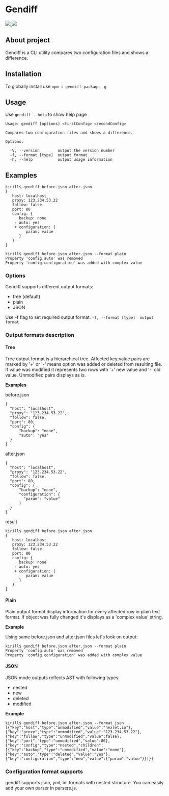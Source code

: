 # Gendiff
<a href="https://codeclimate.com/github/samsonovkirill/project-lvl2-s281/maintainability">
  <img src="https://api.codeclimate.com/v1/badges/f2e356fd4daf38dca2d6/maintainability" />
</a>
<a href="https://travis-ci.org/samsonovkirill/project-lvl2-s281">
  <img src="https://travis-ci.org/samsonovkirill/project-lvl2-s281.svg?branch=master" />
</a>

## About project
Gendiff is a CLI utility compares two configuration files and shows a difference.
## Installation
To globally install use `npm i gendiff-package -g`

## Usage
Use `gendiff --help` to show help page
```
Usage: gendiff [options] <firstConfig> <secondConfig>

Compares two configuration files and shows a difference.

Options:

  -V, --version        output the version number
  -f, --format [type]  output format
  -h, --help           output usage information
```

## Examples

```
kirill$ gendiff before.json after.json
{
   host: localhost
   proxy: 123.234.53.22
   follow: false
   port: 80
   config: {
      backup: none
    - auto: yes
    + configuration: {
         param: value
      }
   }
}
```

```
kirill$ gendiff before.json after.json --format plain
Property 'config.auto' was removed
Property 'config.configuration' was added with complex value
```

### Options

Gendiff supports different output formats:
* tree (default)
* plain
* JSON

Use -f flag to set required output format.
`-f, --format [type]  output format`

### Output formats description

#### Tree
Tree output format is a hierarchical tree. Affected key:value pairs are marked by '+' or '-' means option was added or deleted from resulting file. If value was modified it represents two rows with '+' new value and '-' old value. Unmodified pairs displays as is.

**Examples**

before.json
```
{
  "host": "localhost",
  "proxy": "123.234.53.22",
  "follow": false,
  "port": 80,
  "config": {
      "backup": "none",
      "auto": "yes"
  }
}
```
after.json
```
{
  "host": "localhost",
  "proxy": "123.234.53.22",
  "follow": false,
  "port": 80,
  "config": {
      "backup": "none",
      "configuration": {
        "param": "value"
      }
  }
}
```
result
```
kirill$ gendiff before.json after.json
{
   host: localhost
   proxy: 123.234.53.22
   follow: false
   port: 80
   config: {
      backup: none
    - auto: yes
    + configuration: {
         param: value
      }
   }
}
```

#### Plain
Plain output format display information for every affected row in plain text format. If object was fully changed it's displays as a 'complex value' string.

**Example**

Using same before.json and after.json files let's look on output:

```
kirill$ gendiff before.json after.json --format plain
Property 'config.auto' was removed
Property 'config.configuration' was added with complex value
```

#### JSON
JSON mode outputs reflects AST with following types:
* nested
* new
* deleted
* modified

**Example**
```
kirill$ gendiff before.json after.json --format json
[{"key":"host","type":"unmodified","value":"hexlet.io"},{"key":"proxy","type":"unmodified","value":"123.234.53.22"},{"key":"follow","type":"unmodified","value":false},{"key":"port","type":"unmodified","value":80},{"key":"config","type":"nested","children":[{"key":"backup","type":"unmodified","value":"none"},{"key":"auto","type":"deleted","value":"yes"},{"key":"configuration","type":"new","value":{"param":"value"}}]}]

```

### Configuration format supports

gendiff supports json, yml, ini formats with nested structure.
You can easily add your own parser in parsers.js.
